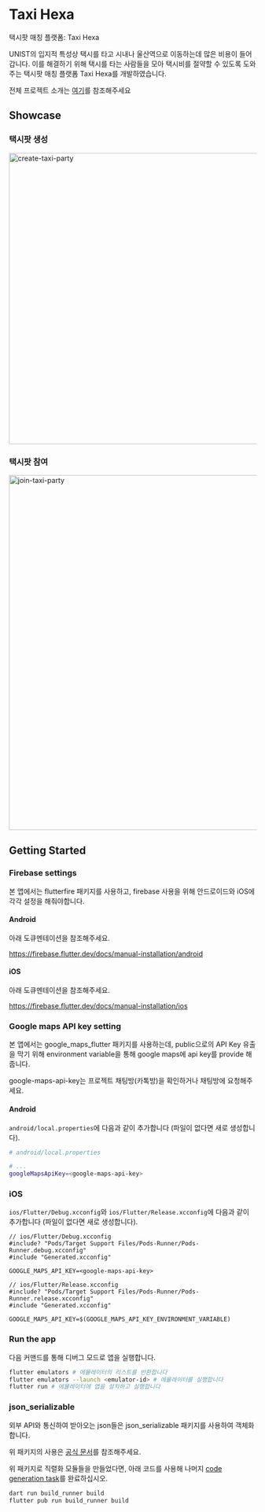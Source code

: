 # Taxi Hexa

택시팟 매칭 플랫폼: Taxi Hexa

UNIST의 입지적 특성상 택시를 타고 시내나 울산역으로 이동하는데 많은 비용이 들어 갑니다. 이를 해결하기 위해 택시를 타는 사람들을 모아 택시비를 절약할 수 있도록 도와주는 택시팟 매칭 플랫폼 Taxi Hexa를 개발하였습니다.

전체 프로젝트 소개는 [여기](https://docs.google.com/presentation/d/1diw18e7jkFyxoNhdG-CTJ_SvW0I1bmjpWzMkUdhEdk8/edit?usp=sharing)를 참조해주세요

## Showcase

### 택시팟 생성

<img width="592" alt="create-taxi-party" src="https://github.com/01Joseph-Hwang10/taxi_hexa/assets/72839543/fe290fd2-48d5-4a86-902d-b50565e38980">

### 택시팟 참여

<img width="722" alt="join-taxi-party" src="https://github.com/01Joseph-Hwang10/taxi_hexa/assets/72839543/30f9147a-baf3-4106-b0ef-d24d58afcbe5">

## Getting Started

### Firebase settings

본 앱에서는 flutterfire 패키지를 사용하고, firebase 사용을 위해 안드로이드와 iOS에 각각 설정을 해줘야합니다.

#### Android

아래 도큐멘테이션을 참조해주세요.

<https://firebase.flutter.dev/docs/manual-installation/android>

#### iOS

아래 도큐멘테이션을 참조해주세요.

<https://firebase.flutter.dev/docs/manual-installation/ios>

### Google maps API key setting

본 앱에서는 google_maps_flutter 패키지를 사용하는데, public으로의 API Key 유출을 막기 위해 environment variable을 통해 google maps에 api key를 provide 해줍니다.

google-maps-api-key는 프로젝트 채팅방(카톡방)을 확인하거나 채팅방에 요청해주세요.

#### Android

`android/local.properties`에 다음과 같이 추가합니다 (파일이 없다면 새로 생성합니다).

```sh
# android/local.properties

# ...
googleMapsApiKey=<google-maps-api-key>

```

### iOS

`ios/Flutter/Debug.xcconfig`와 `ios/Flutter/Release.xcconfig`에 다음과 같이 추가합니다 (파일이 없다면 새로 생성합니다).

```obj-c
// ios/Flutter/Debug.xcconfig
#include? "Pods/Target Support Files/Pods-Runner/Pods-Runner.debug.xcconfig"
#include "Generated.xcconfig"

GOOGLE_MAPS_API_KEY=<google-maps-api-key>

```
```obj-c
// ios/Flutter/Release.xcconfig
#include? "Pods/Target Support Files/Pods-Runner/Pods-Runner.release.xcconfig"
#include "Generated.xcconfig"

GOOGLE_MAPS_API_KEY=$(GOOGLE_MAPS_API_KEY_ENVIRONMENT_VARIABLE)

```

### Run the app

다음 커맨드를 통해 디버그 모드로 앱을 실행합니다.
```sh
flutter emulators # 에뮬레이터의 리스트를 반환합니다
flutter emulators --launch <emulator-id> # 에뮬레이터를 실행합니다
flutter run # 에뮬레이터에 앱을 설치하고 실행합니다
```

### json_serializable

외부 API와 통신하여 받아오는 json들은 json_serializable 패키지를 사용하여 객체화합니다.

위 패키지의 사용은 [공식 문서](https://pub.dev/packages/json_serializable)를 참조해주세요.

위 패키지로 직렬화 모듈들을 만들었다면, 아래 코드를 사용해 나머지 [code generation task](https://pub.dev/packages/json_serializable#running-the-code-generator)를 완료하십시오.

```bash
dart run build_runner build
flutter pub run build_runner build
```
